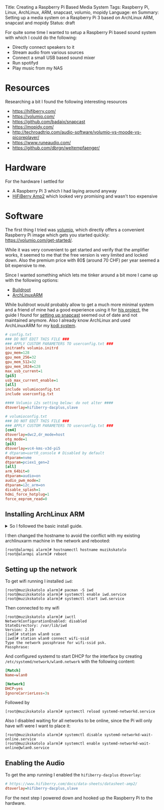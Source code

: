 Title: Creating a Raspberry Pi Based Media System
Tags: Raspberry Pi, Linux, ArchLinux, ARM, snapcast, volumio, mopidy
Language: en
Summary: Setting up a media system on a Raspberry Pi 3 based on ArchLinux ARM, snapcast and mopidy
Status: draft

For quite some time I wanted to setup a Raspberry Pi based sound system with
which I could do the following:

 * Directly connect speakers to it
 * Stream audio from various sources
 * Connect a small USB based sound mixer
 * Run spotifyd
 * Play music from my NAS

# Resources

Researching a bit I found the following interesting resources

   * <https://hifiberry.com/>
   * <https://volumio.com/>
   * <https://github.com/badaix/snapcast>
   * <https://mopidy.com/>
   * <http://techroadtrip.com/audio-software/volumio-vs-moode-vs-picoreplayer/>
   * <https://www.runeaudio.com/>
   * <https://github.com/dbrgn/weltempfaenger/>


# Hardware

For the hardware I settled for

 * A Raspberry Pi 3 which I had laying around anyway
 * [HiFiBerry Amp2](https://www.hifiberry.com/shop/boards/hifiberry-amp2/)
   which looked very promising and wasn't too expensive

# Software

The first thing I tried was [volumio](https://volumio.com/), which directly
offers a convenient Raspberry Pi image which gets you started quickly:
<https://volumio.com/get-started/>.

While it was very convenient to get started and verify that the amplifier
works, it seemed to me that the free version is very limited and locked down.
Also the premium price with 80$ (around 70 CHF) per year seemed a bit expensive
to me.

Since I wanted something which lets me tinker around a bit more I came up with
the following options:

 * [Buildroot](https://buildroot.org/)
 * [ArchLinuxARM](https://archlinuxarm.org/)

While buildroot would probably allow to get a much more minimal system and a
friend of mine had a good experience using it for [his
project](https://github.com/dbrgn/weltempfaenger), the guide I found for
[setting up
snapcast](https://github.com/badaix/snapos/blob/master/buildroot-external/README.md)
seemed out of date and not maintained anymore.
Also I already know ArchLinux and used ArchLinuxARM for my [kodi
system](https://blog.rnstlr.ch/installing-archlinux-arm-on-the-raspberry-pi-3.html).

```ini
# config.txt
### DO NOT EDIT THIS FILE ###
### APPLY CUSTOM PARAMETERS TO userconfig.txt ###
initramfs volumio.initrd
gpu_mem=128
gpu_mem_256=32
gpu_mem_512=32
gpu_mem_1024=128
max_usb_current=1
[pi5]
usb_max_current_enable=1
[all]
include volumioconfig.txt
include userconfig.txt

#### Volumio i2s setting below: do not alter ####
dtoverlay=hifiberry-dacplus,slave

# volumioconfig.txt
### DO NOT EDIT THIS FILE ###
### APPLY CUSTOM PARAMETERS TO userconfig.txt ###
[cm4]
dtoverlay=dwc2,dr_mode=host
otg_mode=1
[pi5]
dtoverlay=vc4-kms-v3d-pi5
# dtparam=uart0_console # Disabled by default
dtparam=nvme
dtparam=pciex1_gen=2
[all]
arm_64bit=0
dtparam=audio=on
audio_pwm_mode=2
dtparam=i2c_arm=on
disable_splash=1
hdmi_force_hotplug=1
force_eeprom_read=0
```

## Installing ArchLinux ARM


<details>
<summary>So I followed the basic install guide.</summary>

```text
[alarm@alarmpi ~]$ su
Password:
[root@alarmpi alarm]# pacman-key --init
gpg: /etc/pacman.d/gnupg/trustdb.gpg: trustdb created
gpg: no ultimately trusted keys found
gpg: starting migration from earlier GnuPG versions
gpg: porting secret keys from '/etc/pacman.d/gnupg/secring.gpg' to gpg-agent
gpg: migration succeeded
==> Generating pacman master key. This may take some time.
gpg: Generating pacman keyring master key...
gpg: directory '/etc/pacman.d/gnupg/openpgp-revocs.d' created
gpg: revocation certificate stored as '/etc/pacman.d/gnupg/openpgp-revocs.d/8277D1E09B6B70944D92CD089C16C729F5655E65.rev'
gpg: Done
==> Updating trust database...
gpg: marginals needed: 3  completes needed: 1  trust model: pgp
gpg: depth: 0  valid:   1  signed:   0  trust: 0-, 0q, 0n, 0m, 0f, 1u
[root@alarmpi alarm]# pacman-key --populate archlinuxarm
==> Appending keys from archlinuxarm.gpg...
==> Locally signing trusted keys in keyring...
  -> Locally signed 3 keys.
==> Importing owner trust values...
gpg: setting ownertrust to 4
gpg: inserting ownertrust of 4
gpg: setting ownertrust to 4
==> Updating trust database...
gpg: marginals needed: 3  completes needed: 1  trust model: pgp
gpg: depth: 0  valid:   1  signed:   3  trust: 0-, 0q, 0n, 0m, 0f, 1u
gpg: depth: 1  valid:   3  signed:   1  trust: 0-, 0q, 0n, 3m, 0f, 0u
gpg: depth: 2  valid:   1  signed:   0  trust: 1-, 0q, 0n, 0m, 0f, 0u
[root@alarmpi alarm]# pacman -Syu
:: Synchronizing package databases...
 core                            240.3 KiB   215 KiB/s 00:01 [################################] 100%
 extra                             9.0 MiB  5.62 MiB/s 00:02 [################################] 100%
 community                        45.0   B   236   B/s 00:00 [################################] 100%
 alarm                            94.9 KiB   474 KiB/s 00:00 [################################] 100%
 aur                               9.3 KiB  49.1 KiB/s 00:00 [################################] 100%
:: Starting full system upgrade...
:: Replace raspberrypi-firmware with alarm/raspberrypi-utils? [Y/n]
```

</details>

I then changed the hostname to avoid the conflict with my existing archlinuxarm
machine in the network and rebooted:
```text
[root@alarmpi alarm]# hostnamectl hostname muzikskatolo
[root@alarmpi alarm]# reboot
```

## Setting up the network

To get wifi running I installed `iwd`:
```text
[root@muzikskatolo alarm]# pacman -S iwd
[root@muzikskatolo alarm]# systemctl enable iwd.service
[root@muzikskatolo alarm]# systemctl start iwd.service
```

Then connected to my wifi

```text
[root@muzikskatolo alarm]# iwctl
NetworkConfigurationEnabled: disabled
StateDirectory: /var/lib/iwd
Version: 2.19
[iwd]# station wlan0 scan
[iwd]# station wlan0 connect wifi-ssid
Type the network passphrase for wifi-ssid psk.
Passphrase:
```

And configured systemd to start DHCP for the interface by creating
`/etc/systemd/network/wlan0.network` with the following content:

```conf
[Match]
Name=wlan0

[Network]
DHCP=yes
IgnoreCarrierLoss=3s
```

Followed by

```text
[root@muzikskatolo alarm]# systemctl reload systemd-networkd.service
```

Also I disabled waiting for all networks to be online, since the Pi will only
have wifi were I want to place it:

```text
[root@muzikskatolo alarm]# systemctl disable systemd-networkd-wait-online.service
[root@muzikskatolo alarm]# systemctl enable systemd-networkd-wait-online@wlan0.service
```

## Enabling the Audio

To get the amp running I enabled the `hifiberry-dacplus` `dtoverlay`:

```ini
# https://www.hifiberry.com/docs/data-sheets/datasheet-amp2/
dtoverlay=hifiberry-dacplus,slave
```

For the next step I powered down and hooked up the Raspberry Pi to the
hardware.
